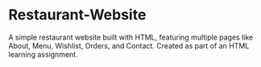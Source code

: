 # Restaurant-Website
A simple restaurant website built with HTML, featuring multiple pages like About, Menu, Wishlist, Orders, and Contact. Created as part of an HTML learning assignment.
